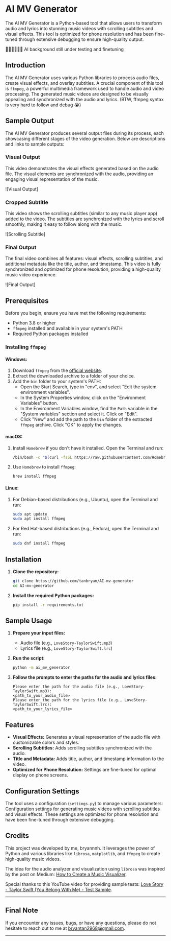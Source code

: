 # AI MV Generator
The AI MV Generator is a Python-based tool that allows users to transform audio and lyrics into stunning music videos with scrolling subtitles and visual effects. This tool is optimized for phone resolution and has been fine-tuned through extensive debugging to ensure high-quality output.

🌹🌹🌹🌹🌹🌹 AI background still under testing and finetuning

## Introduction

The AI MV Generator uses various Python libraries to process audio files, create visual effects, and overlay subtitles. A crucial component of this tool is `ffmpeg`, a powerful multimedia framework used to handle audio and video processing. The generated music videos are designed to be visually appealing and synchronized with the audio and lyrics. (BTW, ffmpeg syntax is very hard to follow and debug 😭)

## Sample Output

The AI MV Generator produces several output files during its process, each showcasing different stages of the video generation. Below are descriptions and links to sample outputs:

### Visual Output

This video demonstrates the visual effects generated based on the audio file. The visual elements are synchronized with the audio, providing an engaging visual representation of the music.

![Visual Output]

### Cropped Subtitle

This video shows the scrolling subtitles (similar to any music player app) added to the video. The subtitles are synchronized with the lyrics and scroll smoothly, making it easy to follow along with the music.

![Scrolling Subtitle]

### Final Output

The final video combines all features: visual effects, scrolling subtitles, and additional metadata like the title, author, and timestamp. This video is fully synchronized and optimized for phone resolution, providing a high-quality music video experience.

![Final Output]

## Prerequisites

Before you begin, ensure you have met the following requirements:
- Python 3.8 or higher
- `ffmpeg` installed and available in your system's PATH
- Required Python packages installed

### Installing `ffmpeg`

#### Windows:

1. Download `ffmpeg` from the [official website](https://ffmpeg.org/download.html).
2. Extract the downloaded archive to a folder of your choice.
3. Add the `bin` folder to your system's PATH:
    - Open the Start Search, type in "env", and select "Edit the system environment variables".
    - In the System Properties window, click on the "Environment Variables" button.
    - In the Environment Variables window, find the `Path` variable in the "System variables" section and select it. Click on "Edit".
    - Click "New" and add the path to the `bin` folder of the extracted `ffmpeg` archive. Click "OK" to apply the changes.

#### macOS:

1. Install `Homebrew` if you don't have it installed. Open the Terminal and run:

    ```bash
    /bin/bash -c "$(curl -fsSL https://raw.githubusercontent.com/Homebrew/install/HEAD/install.sh)"
    ```

2. Use `Homebrew` to install `ffmpeg`:

    ```bash
    brew install ffmpeg
    ```

#### Linux:

1. For Debian-based distributions (e.g., Ubuntu), open the Terminal and run:

    ```bash
    sudo apt update
    sudo apt install ffmpeg
    ```

2. For Red Hat-based distributions (e.g., Fedora), open the Terminal and run:

    ```bash
    sudo dnf install ffmpeg
    ```

## Installation

1. **Clone the repository:**

    ```bash
    git clone https://github.com/tanbryan/AI-mv-generator
    cd AI-mv-generator
    ```

2. **Install the required Python packages:**

    ```bash
    pip install -r requirements.txt
    ```

## Sample Usage

1. **Prepare your input files:**
    - Audio file (e.g., `LoveStory-TaylorSwift.mp3`)
    - Lyrics file (e.g., `LoveStory-TaylorSwift.lrc`)

2. **Run the script:**

    ```bash
    python -m ai_mv_generator
    ```

3. **Follow the prompts to enter the paths for the audio and lyrics files:**

    ```
    Please enter the path for the audio file (e.g., LoveStory-TaylorSwift.mp3):
    <path_to_your_audio_file>
    Please enter the path for the lyrics file (e.g., LoveStory-TaylorSwift.lrc):
    <path_to_your_lyrics_file>
    ```

## Features

- **Visual Effects:** Generates a visual representation of the audio file with customizable colors and styles.
- **Scrolling Subtitles:** Adds scrolling subtitles synchronized with the audio.
- **Title and Metadata:** Adds title, author, and timestamp information to the video.
- **Optimized for Phone Resolution:** Settings are fine-tuned for optimal display on phone screens.

## Configuration Settings

The tool uses a configuration (`settings.py`) to manage various parameters:
Configuration settings for generating music videos with scrolling subtitles and visual effects.
These settings are optimized for phone resolution and have been fine-tuned through extensive debugging.

## Credits

This project was developed by me, bryannnh. It leverages the power of Python and various libraries like `librosa`, `matplotlib`, and `ffmpeg` to create high-quality music videos.

The idea for the audio analyzer and visualization using `librosa` was inspired by the post on Medium: [How to Create a Music Visualizer](https://medium.com/analytics-vidhya/how-to-create-a-music-visualizer-7fad401f5a69).

Special thanks to this YouTube video for providing sample tests: [Love Story - Taylor Swift (You Belong With Me) - Test Sample](https://www.youtube.com/watch?v=8xg3vE8Ie_E).

---

## Final Note

If you encounter any issues, bugs, or have any questions, please do not hesitate to reach out to me at bryantan2968@gmail.com.

---
